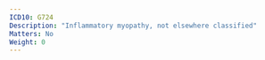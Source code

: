 ```yaml
---
ICD10: G724
Description: "Inflammatory myopathy, not elsewhere classified"
Matters: No
Weight: 0
---
```


